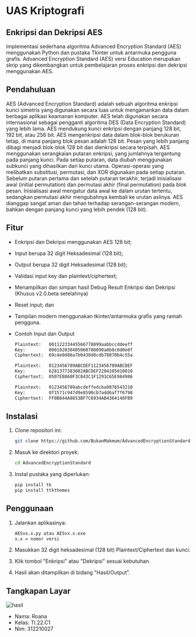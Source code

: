 # UAS Kriptografi 
## Enkripsi dan Dekripsi AES

Implementasi sederhana algoritma Advanced Encryption Standard (AES) menggunakan Python dan pustaka Tkinter untuk antarmuka pengguna grafis. Advanced Encryption Standard (AES) versi Education merupakan skrip yang dikembangkan untuk pembelajaran proses enkripsi dan dekripsi menggunakan AES.


## Pendahuluan

AES (Advanced Encryption Standard) adalah sebuah algoritma enkripsi kunci simetris yang digunakan secara luas untuk mengamankan data dalam berbagai aplikasi keamanan komputer. AES telah digunakan secara internasional sebagai pengganti algoritma DES (Data Encryption Standard) yang lebih lama. AES mendukung kunci enkripsi dengan panjang 128 bit, 192 bit, atau 256 bit. 
AES mengenkripsi data dalam blok-blok berukuran tetap, di mana panjang blok pesan adalah 128 bit. Pesan yang lebih panjang dibagi menjadi blok-blok 128 bit dan dienkripsi secara terpisah. AES menggunakan serangkaian putaran enkripsi, yang jumlahnya tergantung pada panjang kunci. Pada setiap putaran, data diubah menggunakan subkunci yang dihasilkan dari kunci utama. Operasi-operasi yang melibatkan substitusi, permutasi, dan XOR digunakan pada setiap putaran.
Sebelum putaran pertama dan setelah putaran terakhir, terjadi inisialisasi awal (initial permutation) dan permutasi akhir (final permutation) pada blok pesan. Inisialisasi awal mengatur data awal ke dalam urutan tertentu, sedangkan permutasi akhir mengubahnya kembali ke urutan aslinya. AES dianggap sangat aman dan tahan terhadap serangan-serangan modern, bahkan dengan panjang kunci yang lebih pendek (128 bit).

## Fitur

- Enkripsi dan Dekripsi menggunakan AES 128 bit;
- Input berupa 32 digit Heksadesimal (128 bit);
- Output berupa 32 digit Heksadesimal (128 bit);
- Validasi input key dan plaintext/ciphertext;
- Menampilkan dan simpan hasil Debug Result Enkripsi dan Dekripsi (Khusus v2.0.beta setelahnya)
- Reset input; dan
- Tampilan modern menggunakan tkinter/antarmuka grafis yang ramah pengguna.
  
- Contoh Input dan Output
  ```bash
  Plaintext:   00112233445566778899aabbccddeeff
  Key:         000102030405060708090a0b0c0d0e0f
  Ciphertext:  69c4e0d86a7b0430d8cdb78070b4c55a

  Plaintext:   0123456789ABCDEF1123456789ABCDEF
  Key:         6281377383082ABCDEF2204205010010
  Ciphertext:  0507E8860F3C843C1F1291C65E984986

  Plaintext:   0123456789abcdeffedcba9876543210 
  Key:         0f1571c947d9e8590cb7add6af7f6798
  Ciphertext:  FF0B844A0853BF7C6934AB4364148FB9
   ```

## Instalasi

1. Clone repositori ini:

   ```bash
   git clone https://github.com/BukanMakmum/AdvancedEncryptionStandard.git
   ```

2. Masuk ke direktori proyek:

   ```bash
   cd AdvancedEncryptionStandard
   ```

3. Instal pustaka yang diperlukan:

   ```bash
   pip install tk
   pip install ttkthemes

   ```

## Penggunaan

1. Jalankan aplikasinya:

   ```bash
   AESvx.x.py atau AESvx.x.exe
   x.x = nomor versi
   ```

2. Masukkan 32 digit heksadesimal (128 bit) Plaintext/Ciphertext dan kunci.

3. Klik tombol "Enkripsi" atau "Dekripsi" sesuai kebutuhan.

4. Hasil akan ditampilkan di bidang "Hasil/Output".

## Tangkapan Layar

![hasil](https://github.com/BukanMakmum/AdvancedEncryptionStandard/assets/32379649/82ae22ac-3e7f-4df9-9378-39433aa1e754)

- Nama: Roana
- Kelas: TI.22.C1
- Nim: 312210027
